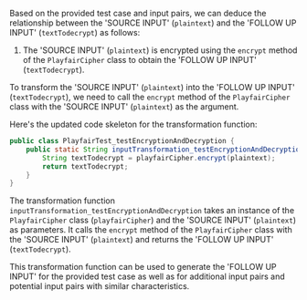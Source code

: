 Based on the provided test case and input pairs, we can deduce the relationship between the 'SOURCE INPUT' (`plaintext`) and the 'FOLLOW UP INPUT' (`textTodecrypt`) as follows:

1. The 'SOURCE INPUT' (`plaintext`) is encrypted using the `encrypt` method of the `PlayfairCipher` class to obtain the 'FOLLOW UP INPUT' (`textTodecrypt`).

To transform the 'SOURCE INPUT' (`plaintext`) into the 'FOLLOW UP INPUT' (`textTodecrypt`), we need to call the `encrypt` method of the `PlayfairCipher` class with the 'SOURCE INPUT' (`plaintext`) as the argument.

Here's the updated code skeleton for the transformation function:

```java
public class PlayfairTest_testEncryptionAndDecryption {
    public static String inputTransformation_testEncryptionAndDecryption(PlayfairCipher playfairCipher, String plaintext)  {
        String textTodecrypt = playfairCipher.encrypt(plaintext);
        return textTodecrypt;
    }
}
```

The transformation function `inputTransformation_testEncryptionAndDecryption` takes an instance of the `PlayfairCipher` class (`playfairCipher`) and the 'SOURCE INPUT' (`plaintext`) as parameters. It calls the `encrypt` method of the `PlayfairCipher` class with the 'SOURCE INPUT' (`plaintext`) and returns the 'FOLLOW UP INPUT' (`textTodecrypt`).

This transformation function can be used to generate the 'FOLLOW UP INPUT' for the provided test case as well as for additional input pairs and potential input pairs with similar characteristics.